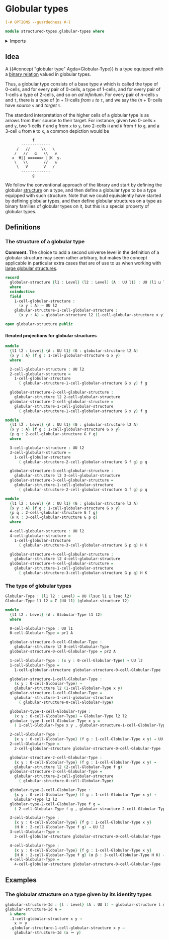 # Globular types

```agda
{-# OPTIONS --guardedness #-}

module structured-types.globular-types where
```

<details><summary>Imports</summary>

```agda
open import foundation.dependent-pair-types
open import foundation.identity-types
open import foundation.universe-levels
```

</details>

## Idea

A {{#concept "globular type" Agda=Globular-Type}} is a type equipped with a
[binary relation](foundation.binary-relations.md) valued in globular types.

Thus, a globular type consists of a base type `A` which is called the type of
$0$-cells, and for every pair of $0$-cells, a type of $1$-cells, and for every
pair of $1$-cells a type of $2$-cells, and so on _ad infinitum_. For every pair
of $n$-cells `s` and `t`, there is a type of $(n+1)$-cells _from `s` to `t`_,
and we say the $(n+1)$-cells have _source_ `s` and _target_ `t`.

The standard interpretation of the higher cells of a globular type is as arrows
from their source to their target. For instance, given two $0$-cells `x` and
`y`, two $1$-cells `f` and `g` from `x` to `y`, two $2$-cells `H` and `K` from
`f` to `g`, and a $3$-cell `α` from `H` to `K`, a common depiction would be

```text
            f
       -------------
     /   //     \\   \
    /   //   α   \\   ∨
   x  H|| ≡≡≡≡≡≡> ||K  y.
    \   \\       //   ∧
     \   V       V   /
       -------------
            g
```

We follow the conventional approach of the library and start by defining the
globular [structure](foundation.structure.md) on a type, and then define a
globular type to be a type equipped with such structure. Note that we could
equivalently have started by defining globular types, and then define globular
structures on a type as binary families of globular types on it, but this is a
special property of globular types.

## Definitions

### The structure of a globular type

**Comment.** The choice to add a second universe level in the definition of a
globular structure may seem rather arbitrary, but makes the concept applicable
in particular extra cases that are of use to us when working with
[large globular structures](structured-types.large-globular-types.md).

```agda
record
  globular-structure {l1 : Level} (l2 : Level) (A : UU l1) : UU (l1 ⊔ lsuc l2)
  where
  coinductive
  field
    1-cell-globular-structure :
      (x y : A) → UU l2
    globular-structure-1-cell-globular-structure :
      (x y : A) → globular-structure l2 (1-cell-globular-structure x y)

open globular-structure public
```

#### Iterated projections for globular structures

```agda
module _
  {l1 l2 : Level} {A : UU l1} (G : globular-structure l2 A)
  {x y : A} (f g : 1-cell-globular-structure G x y)
  where

  2-cell-globular-structure : UU l2
  2-cell-globular-structure =
    1-cell-globular-structure
      ( globular-structure-1-cell-globular-structure G x y) f g

  globular-structure-2-cell-globular-structure :
    globular-structure l2 2-cell-globular-structure
  globular-structure-2-cell-globular-structure =
    globular-structure-1-cell-globular-structure
      ( globular-structure-1-cell-globular-structure G x y) f g

module _
  {l1 l2 : Level} {A : UU l1} (G : globular-structure l2 A)
  {x y : A} {f g : 1-cell-globular-structure G x y}
  (p q : 2-cell-globular-structure G f g)
  where

  3-cell-globular-structure : UU l2
  3-cell-globular-structure =
    1-cell-globular-structure
      ( globular-structure-2-cell-globular-structure G f g) p q

  globular-structure-3-cell-globular-structure :
    globular-structure l2 3-cell-globular-structure
  globular-structure-3-cell-globular-structure =
    globular-structure-1-cell-globular-structure
      ( globular-structure-2-cell-globular-structure G f g) p q

module _
  {l1 l2 : Level} {A : UU l1} (G : globular-structure l2 A)
  {x y : A} {f g : 1-cell-globular-structure G x y}
  {p q : 2-cell-globular-structure G f g}
  (H K : 3-cell-globular-structure G p q)
  where

  4-cell-globular-structure : UU l2
  4-cell-globular-structure =
    1-cell-globular-structure
      ( globular-structure-3-cell-globular-structure G p q) H K

  globular-structure-4-cell-globular-structure :
    globular-structure l2 4-cell-globular-structure
  globular-structure-4-cell-globular-structure =
    globular-structure-1-cell-globular-structure
      ( globular-structure-3-cell-globular-structure G p q) H K
```

### The type of globular types

```agda
Globular-Type : (l1 l2 : Level) → UU (lsuc l1 ⊔ lsuc l2)
Globular-Type l1 l2 = Σ (UU l1) (globular-structure l2)

module _
  {l1 l2 : Level} (A : Globular-Type l1 l2)
  where

  0-cell-Globular-Type : UU l1
  0-cell-Globular-Type = pr1 A

  globular-structure-0-cell-Globular-Type :
    globular-structure l2 0-cell-Globular-Type
  globular-structure-0-cell-Globular-Type = pr2 A

  1-cell-Globular-Type : (x y : 0-cell-Globular-Type) → UU l2
  1-cell-Globular-Type =
    1-cell-globular-structure globular-structure-0-cell-Globular-Type

  globular-structure-1-cell-Globular-Type :
    (x y : 0-cell-Globular-Type) →
    globular-structure l2 (1-cell-Globular-Type x y)
  globular-structure-1-cell-Globular-Type =
    globular-structure-1-cell-globular-structure
      ( globular-structure-0-cell-Globular-Type)

  globular-type-1-cell-Globular-Type :
    (x y : 0-cell-Globular-Type) → Globular-Type l2 l2
  globular-type-1-cell-Globular-Type x y =
    ( 1-cell-Globular-Type x y , globular-structure-1-cell-Globular-Type x y)

  2-cell-Globular-Type :
    {x y : 0-cell-Globular-Type} (f g : 1-cell-Globular-Type x y) → UU l2
  2-cell-Globular-Type =
    2-cell-globular-structure globular-structure-0-cell-Globular-Type

  globular-structure-2-cell-Globular-Type :
    {x y : 0-cell-Globular-Type} (f g : 1-cell-Globular-Type x y) →
    globular-structure l2 (2-cell-Globular-Type f g)
  globular-structure-2-cell-Globular-Type =
    globular-structure-2-cell-globular-structure
      ( globular-structure-0-cell-Globular-Type)

  globular-type-2-cell-Globular-Type :
    {x y : 0-cell-Globular-Type} (f g : 1-cell-Globular-Type x y) →
    Globular-Type l2 l2
  globular-type-2-cell-Globular-Type f g =
    ( 2-cell-Globular-Type f g , globular-structure-2-cell-Globular-Type f g)

  3-cell-Globular-Type :
    {x y : 0-cell-Globular-Type} {f g : 1-cell-Globular-Type x y}
    (H K : 2-cell-Globular-Type f g) → UU l2
  3-cell-Globular-Type =
    3-cell-globular-structure globular-structure-0-cell-Globular-Type

  4-cell-Globular-Type :
    {x y : 0-cell-Globular-Type} {f g : 1-cell-Globular-Type x y}
    {H K : 2-cell-Globular-Type f g} (α β : 3-cell-Globular-Type H K) → UU l2
  4-cell-Globular-Type =
    4-cell-globular-structure globular-structure-0-cell-Globular-Type
```

## Examples

### The globular structure on a type given by its identity types

```agda
globular-structure-Id : {l : Level} (A : UU l) → globular-structure l A
globular-structure-Id A =
  λ where
  .1-cell-globular-structure x y →
    x ＝ y
  .globular-structure-1-cell-globular-structure x y →
    globular-structure-Id (x ＝ y)
```
